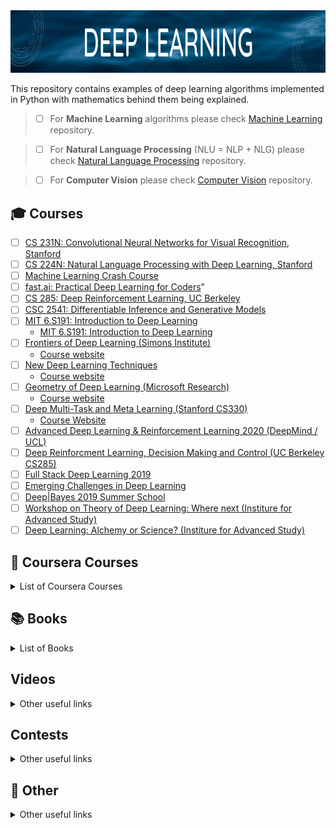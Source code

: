 <img src="https://github.com/ElizaLo/Deep-Learning/blob/master/img/Banner_DL.png" width="900" height="100">

This repository contains examples of deep learning algorithms implemented in Python with mathematics behind them being explained.

> - [ ] For **Machine Learning** algorithms please check [Machine Learning](https://github.com/ElizaLo/Machine-Learning) repository.

> - [ ] For **Natural Language Processing** (NLU = NLP + NLG) please check [Natural Language Processing](https://github.com/ElizaLo/NLP-Natural-Language-Processing) repository.

> - [ ] For **Computer Vision** please check [Computer Vision](https://github.com/ElizaLo/Computer-Vision) repository.


## 🎓 Courses 

- [ ] [CS 231N: Convolutional Neural Networks for Visual Recognition, Stanford](https://www.youtube.com/playlist?list=PL3FW7Lu3i5JvHM8ljYj-zLfQRF3EO8sYv)
- [ ] [CS 224N: Natural Language Processing with Deep Learning, Stanford](https://www.youtube.com/playlist?list=PLoROMvodv4rOhcuXMZkNm7j3fVwBBY42z)
- [ ] [Machine Learning Crash Course](https://techdevguide.withgoogle.com/paths/machine-learning/featured/ml-crash-course#)
- [ ] [fast.ai: Practical Deep Learning for Coders](https://course.fast.ai)"
- [ ] [CS 285: Deep Reinforcement Learning, UC Berkeley](http://rail.eecs.berkeley.edu/deeprlcourse/)
- [ ] [CSC 2541: Differentiable Inference and Generative Models](http://www.cs.toronto.edu/~duvenaud/courses/csc2541/index.html)
- [ ] [MIT 6.S191: Introduction to Deep Learning](http://introtodeeplearning.com)
  - [MIT 6.S191: Introduction to Deep Learning ](https://www.youtube.com/playlist?list=PLtBw6njQRU-rwp5__7C0oIVt26ZgjG9NI)
- [ ] [Frontiers of Deep Learning (Simons Institute)](https://www.youtube.com/playlist?list=PLgKuh-lKre11ekU7g-Z_qsvjDD8cT-hi9)
  - [Course website](https://simons.berkeley.edu/workshops/dl2019-1)
- [ ] [New Deep Learning Techniques](https://www.youtube.com/playlist?list=PLHyI3Fbmv0SdM0zXj31HWjG9t9Q0v2xYN)
  - [Course website](http://www.ipam.ucla.edu/programs/workshops/new-deep-learning-techniques/?tab=overview)
- [ ] [Geometry of Deep Learning (Microsoft Research)](https://www.youtube.com/playlist?list=PLD7HFcN7LXRe30qq36It2XCljxc340O_d)
  - [Course website](https://www.microsoft.com/en-us/research/event/ai-institute-2019/)
- [ ] [Deep Multi-Task and Meta Learning (Stanford CS330)](https://www.youtube.com/playlist?list=PLoROMvodv4rMC6zfYmnD7UG3LVvwaITY5)
  - [Course Website](http://cs330.stanford.edu/)
- [ ] [Advanced Deep Learning & Reinforcement Learning 2020 (DeepMind / UCL)](https://www.youtube.com/playlist?list=PLqYmG7hTraZDNJre23vqCGIVpfZ_K2RZs)
- [ ] [Deep Reinforcment Learning, Decision Making and Control (UC Berkeley CS285)](https://www.youtube.com/playlist?list=PLkFD6_40KJIwhWJpGazJ9VSj9CFMkb79A)
- [ ] [Full Stack Deep Learning 2019](https://www.youtube.com/playlist?list=PL1T8fO7ArWlcf3Hc4VMEVBlH8HZm_NbeB)
- [ ] [Emerging Challenges in Deep Learning](https://www.youtube.com/playlist?list=PLgKuh-lKre10BpafDrv0fg2VNUweWXWVd)
- [ ] [Deep|Bayes 2019 Summer School](https://www.youtube.com/playlist?list=PLe5rNUydzV9QHe8VDStpU0o8Yp63OecdW)
- [ ] [Workshop on Theory of Deep Learning: Where next (Institure for Advanced Study)](https://www.youtube.com/playlist?list=PLdDZb3TwJPZ5dqqg_S-rgJqSFeH4DQqFQ)
- [ ] [Deep Learning: Alchemy or Science? (Institure for Advanced Study)](https://www.youtube.com/playlist?list=PLdDZb3TwJPZ7aAxhIHALBoh8l6-UxmMNP)

## 🔹 Coursera Courses

<details>
 <summary> List of Coursera Courses </summary> 
<ul style="list-style-type:circle;">
  <li> <a href="https://www.coursera.org/specializations/deep-learning"> Spesialization: Deep Learning Specialization, Andrew Ng </a> </li>
  <li><a href=""> </a> </li>
  <li><a href=""> </a> </li>
  <li><a href=""> </a> </li>
</ul>
</details>


## 📚 Books
<details>
 <summary> List of Books </summary> 
<ul style="list-style-type:circle;">
  <li><a href="https://www.litmir.me/bd/?b=643725&p=1">Глубокое обучение. Погружение в мир нейронных сетей, Сергей Николенко </a> </li>
  <li><a href="http://www.deeplearningbook.org/front_matter.pdf"> Deep Learning, Goodfellow </a> </li>
  <li><a href="https://d2l.ai/index.html"> Dive into Deep Learning</a> </li>
  <li><a href=""> </a> </li>
  <li><a href=""> </a> </li>
</ul>
</details>


## Videos
<details>
 <summary> Other useful links </summary> 
<ul style="list-style-type:circle;">
  <li><a href="https://www.youtube.com/channel/UCdeSxuESqLOxuuwXNnqqbrA"> Семинары по машинному обучению JetBrains Research</a> </li>
  <li><a href="https://www.youtube.com/channel/UCeq6ZIlvC9SVsfhfKnSvM9w"> ML Trainings</a> </li>
  <li><a href=""> </a> </li>
</ul>
</details>


## Contests
<details>
 <summary> Other useful links </summary> 
<ul style="list-style-type:circle;">
  <li><a href="https://www.kaggle.com"> Kaggle </a> </li>
  <li><a href="https://boosters.pro"> Boosters </a> </li>
  <li><a href="https://mlcontests.com"> Machine Learning Contests </a> </li>
  <li><a href=""> </a> </li>
  <li><a href=""> </a> </li>
</ul>
</details>

## 📌 Other
<details>
 <summary> Other useful links </summary> 
<ul style="list-style-type:circle;">
  <li><a href="https://ods.ai"> Open Data Science</a> </li>
  <li><a href="https://dyakonov.org"> Блог Александра Дьяконова</a> </li>
  <li><a href=""> </a> </li>
</ul>
</details>
